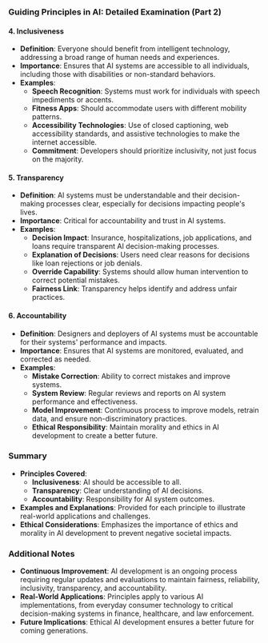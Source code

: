 ### Guiding Principles in AI: Detailed Examination (Part 2)

#### 4. Inclusiveness
- **Definition**: Everyone should benefit from intelligent technology, addressing a broad range of human needs and experiences.
- **Importance**: Ensures that AI systems are accessible to all individuals, including those with disabilities or non-standard behaviors.
- **Examples**:
  - **Speech Recognition**: Systems must work for individuals with speech impediments or accents.
  - **Fitness Apps**: Should accommodate users with different mobility patterns.
  - **Accessibility Technologies**: Use of closed captioning, web accessibility standards, and assistive technologies to make the internet accessible.
  - **Commitment**: Developers should prioritize inclusivity, not just focus on the majority.

#### 5. Transparency
- **Definition**: AI systems must be understandable and their decision-making processes clear, especially for decisions impacting people's lives.
- **Importance**: Critical for accountability and trust in AI systems.
- **Examples**:
  - **Decision Impact**: Insurance, hospitalizations, job applications, and loans require transparent AI decision-making processes.
  - **Explanation of Decisions**: Users need clear reasons for decisions like loan rejections or job denials.
  - **Override Capability**: Systems should allow human intervention to correct potential mistakes.
  - **Fairness Link**: Transparency helps identify and address unfair practices.

#### 6. Accountability
- **Definition**: Designers and deployers of AI systems must be accountable for their systems' performance and impacts.
- **Importance**: Ensures that AI systems are monitored, evaluated, and corrected as needed.
- **Examples**:
  - **Mistake Correction**: Ability to correct mistakes and improve systems.
  - **System Review**: Regular reviews and reports on AI system performance and effectiveness.
  - **Model Improvement**: Continuous process to improve models, retrain data, and ensure non-discriminatory practices.
  - **Ethical Responsibility**: Maintain morality and ethics in AI development to create a better future.

### Summary
- **Principles Covered**:
  - **Inclusiveness**: AI should be accessible to all.
  - **Transparency**: Clear understanding of AI decisions.
  - **Accountability**: Responsibility for AI system outcomes.
- **Examples and Explanations**: Provided for each principle to illustrate real-world applications and challenges.
- **Ethical Considerations**: Emphasizes the importance of ethics and morality in AI development to prevent negative societal impacts.

### Additional Notes
- **Continuous Improvement**: AI development is an ongoing process requiring regular updates and evaluations to maintain fairness, reliability, inclusivity, transparency, and accountability.
- **Real-World Applications**: Principles apply to various AI implementations, from everyday consumer technology to critical decision-making systems in finance, healthcare, and law enforcement.
- **Future Implications**: Ethical AI development ensures a better future for coming generations.
